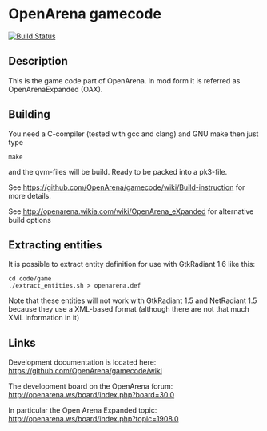 # OpenArena gamecode 
[![Build Status](https://travis-ci.org/OpenArena/gamecode.svg?branch=master)](https://travis-ci.org/OpenArena/gamecode)

## Description ##
This is the game code part of OpenArena. In mod form it is referred as OpenArenaExpanded (OAX).

## Building ##

You need a C-compiler (tested with gcc and clang) and GNU make then just type 
```
make 
```
and the qvm-files will be build. Ready to be packed into a pk3-file. 

See https://github.com/OpenArena/gamecode/wiki/Build-instruction for more details.

See http://openarena.wikia.com/wiki/OpenArena_eXpanded for alternative build options

## Extracting entities ##
It is possible to extract entity definition for use with GtkRadiant 1.6 like this:

```
cd code/game
./extract_entities.sh > openarena.def
```

Note that these entities will not work with GtkRadiant 1.5 and NetRadiant 1.5 because they use a XML-based format (although there are not that much XML information in it)

## Links ##
Development documentation is located here: https://github.com/OpenArena/gamecode/wiki

The development board on the OpenArena forum: http://openarena.ws/board/index.php?board=30.0

In particular the Open Arena Expanded topic: http://openarena.ws/board/index.php?topic=1908.0

